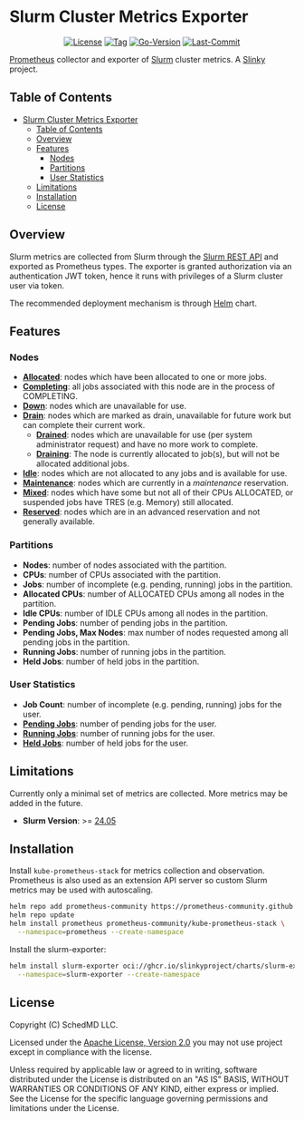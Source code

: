 # Slurm Cluster Metrics Exporter

<div align="center">

[![License](https://img.shields.io/badge/License-Apache_2.0-blue.svg?style=for-the-badge)](./LICENSES/Apache-2.0.txt)
[![Tag](https://img.shields.io/github/v/tag/SlinkyProject/slurm-exporter?style=for-the-badge)](https://github.com/SlinkyProject/slurm-exporter/tags/)
[![Go-Version](https://img.shields.io/github/go-mod/go-version/SlinkyProject/slurm-exporter?style=for-the-badge)](./go.mod)
[![Last-Commit](https://img.shields.io/github/last-commit/SlinkyProject/slurm-exporter?style=for-the-badge)](https://github.com/SlinkyProject/slurm-exporter/commits/)

</div>

[Prometheus] collector and exporter of [Slurm] cluster metrics. A [Slinky]
project.

## Table of Contents

<!-- mdformat-toc start --slug=github --no-anchors --maxlevel=6 --minlevel=1 -->

- [Slurm Cluster Metrics Exporter](#slurm-cluster-metrics-exporter)
  - [Table of Contents](#table-of-contents)
  - [Overview](#overview)
  - [Features](#features)
    - [Nodes](#nodes)
    - [Partitions](#partitions)
    - [User Statistics](#user-statistics)
  - [Limitations](#limitations)
  - [Installation](#installation)
  - [License](#license)

<!-- mdformat-toc end -->

## Overview

Slurm metrics are collected from Slurm through the
[Slurm REST API][slurm-restapi] and exported as Prometheus types. The exporter
is granted authorization via an authentication JWT token, hence it runs with
privileges of a Slurm cluster user via token.

The recommended deployment mechanism is through [Helm] chart.

## Features

### Nodes

- [**Allocated**][node-allocated]: nodes which have been allocated to one or
  more jobs.
- [**Completing**][node-completing]: all jobs associated with this node are in
  the process of COMPLETING.
- [**Down**][node-down]: nodes which are unavailable for use.
- [**Drain**][node-drain]: nodes which are marked as drain, unavailable for
  future work but can complete their current work.
  - [**Drained**][node-drained]: nodes which are unavailable for use (per system
    administrator request) and have no more work to complete.
  - [**Draining**][node-draining]: The node is currently allocated to job(s),
    but will not be allocated additional jobs.
- [**Idle**][node-idle]: nodes which are not allocated to any jobs and is
  available for use.
- [**Maintenance**][node-maint]: nodes which are currently in a *maintenance*
  reservation.
- [**Mixed**][node-mixed]: nodes which have some but not all of their CPUs
  ALLOCATED, or suspended jobs have TRES (e.g. Memory) still allocated.
- [**Reserved**][node-reserved]: nodes which are in an advanced reservation and
  not generally available.

### Partitions

- **Nodes**: number of nodes associated with the partition.
- **CPUs**: number of CPUs associated with the partition.
- **Jobs**: number of incomplete (e.g. pending, running) jobs in the partition.
- **Allocated CPUs**: number of ALLOCATED CPUs among all nodes in the partition.
- **Idle CPUs**: number of IDLE CPUs among all nodes in the partition.
- **Pending Jobs**: number of pending jobs in the partition.
- **Pending Jobs, Max Nodes**: max number of nodes requested among all pending
  jobs in the partition.
- **Running Jobs**: number of running jobs in the partition.
- **Held Jobs**: number of held jobs in the partition.

### User Statistics

- **Job Count**: number of incomplete (e.g. pending, running) jobs for the user.
- [**Pending Jobs**][job-states]: number of pending jobs for the user.
- [**Running Jobs**][job-states]: number of running jobs for the user.
- [**Held Jobs**][job-states]: number of held jobs for the user.

## Limitations

Currently only a minimal set of metrics are collected. More metrics may be added
in the future.

- **Slurm Version**: >=
  [24.05](https://www.schedmd.com/slurm-version-24-05-0-is-now-available/)

## Installation

Install `kube-prometheus-stack` for metrics collection and observation.
Prometheus is also used as an extension API server so custom Slurm metrics may
be used with autoscaling.

```bash
helm repo add prometheus-community https://prometheus-community.github.io/helm-charts
helm repo update
helm install prometheus prometheus-community/kube-prometheus-stack \
  --namespace=prometheus --create-namespace
```

Install the slurm-exporter:

```bash
helm install slurm-exporter oci://ghcr.io/slinkyproject/charts/slurm-exporter \
  --namespace=slurm-exporter --create-namespace
```

## License

Copyright (C) SchedMD LLC.

Licensed under the
[Apache License, Version 2.0](http://www.apache.org/licenses/LICENSE-2.0) you
may not use project except in compliance with the license.

Unless required by applicable law or agreed to in writing, software distributed
under the License is distributed on an "AS IS" BASIS, WITHOUT WARRANTIES OR
CONDITIONS OF ANY KIND, either express or implied. See the License for the
specific language governing permissions and limitations under the License.

<!-- links -->

[helm]: https://helm.sh/
[job-states]: https://slurm.schedmd.com/job_state_codes.html#states
[node-allocated]: https://slurm.schedmd.com/sinfo.html#OPT_ALLOCATED
[node-completing]: https://slurm.schedmd.com/sinfo.html#OPT_COMPLETING
[node-down]: https://slurm.schedmd.com/sinfo.html#OPT_DOWN
[node-drain]: https://slurm.schedmd.com/scontrol.html#OPT_DRAIN
[node-drained]: https://slurm.schedmd.com/sinfo.html#OPT_DRAINED
[node-draining]: https://slurm.schedmd.com/sinfo.html#OPT_DRAINING
[node-idle]: https://slurm.schedmd.com/sinfo.html#OPT_IDLE
[node-maint]: https://slurm.schedmd.com/sinfo.html#OPT_MAINT
[node-mixed]: https://slurm.schedmd.com/sinfo.html#OPT_MIXED
[node-reserved]: https://slurm.schedmd.com/sinfo.html#OPT_RESERVED
[prometheus]: https://prometheus.io/
[slinky]: https://slinky.ai/
[slurm]: https://slurm.schedmd.com/overview.html
[slurm-restapi]: https://slurm.schedmd.com/rest_api.html
